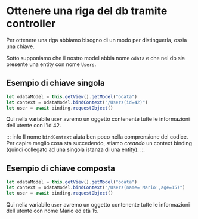 # Ottenere una riga del db tramite controller

Per ottenere una riga abbiamo bisogno di un modo per distinguerla, ossia
una chiave.

Sotto supponiamo che il nostro model abbia nome `odata` e che nel db
sia presente una entity con nome `Users`.

## Esempio di chiave singola

```js
let odataModel = this.getView().getModel("odata")
let context = odataModel.bindContext("/Users(id=42)")
let user = await binding.requestObject()
```

Qui nella variabile `user` avremo un oggetto contenente tutte le informazioni
dell'utente con l'id 42.

::: info
Il nome `bindContext` aiuta ben poco nella comprensione del codice. Per
capire meglio cosa sta succedendo, stiamo _creando_ un context binding
(quindi collegato ad una singola istanza di una entity).
:::

## Esempio di chiave composta

```js
let odataModel = this.getView().getModel("odata")
let context = odataModel.bindContext("/Users(name='Mario',age=15)")
let user = await binding.requestObject()
```

Qui nella variabile `user` avremo un oggetto contenente tutte le informazioni
dell'utente con nome Mario ed età 15.
